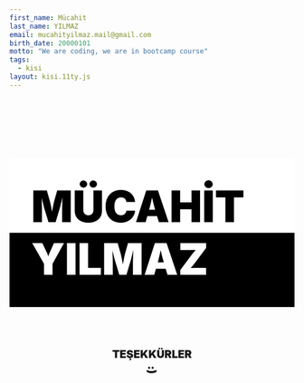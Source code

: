 ```yaml
---
first_name: Mücahit 
last_name: YILMAZ
email: mucahityilmaz.mail@gmail.com
birth_date: 20000101
motto: "We are coding, we are in bootcamp course"
tags:
  - kisi
layout: kisi.11ty.js
---
```


<style>
.container.mchtylmz *,.container.mchtylmz :after,.container.mchtylmz :before{box-sizing:border-box}.container.mchtylmz body{font-family:Inter,sans-serif;background-color:#fff}.container.mchtylmz .text-box{position:relative;display:flex;align-items:center;justify-content:center}.container.mchtylmz h1{font-size:8vw;font-weight:900;background-color:#000;color:#fff;display:block;padding:.5em}.container.mchtylmz h1:nth-child(2){position:absolute;background-color:#fff;color:#000;clip-path:inset(-1% -1% 50% -1%)}.container.mchtylmz p{font-size:2vw;font-weight:900;margin-top:1em;text-align:center}.container.mchtylmz p span{display:block;transform:rotate(90deg);margin-top:.25em}.container.mchtylmz .container{position:absolute;top:0;left:0;right:0;bottom:0;width:100%;display:flex;align-items:center;justify-content:center;flex-direction:column}
</style>
<div class="container mchtylmz">
	<!-- code here -->
	<div class="text-box">
		<h1>MÜCAHİT YILMAZ</h1>
		<h1>MÜCAHİT YILMAZ</h1>
	</div>
		<p>TEŞEKKÜRLER<span>:)</span></p>
</div>